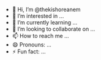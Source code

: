 - 👋 Hi, I’m @thekishoreanem
- 👀 I’m interested in ...
- 🌱 I’m currently learning ...
- 💞️ I’m looking to collaborate on ...
- 📫 How to reach me ...
- 😄 Pronouns: ...
- ⚡ Fun fact: ...

<!---
thekishoreanem/thekishoreanem is a ✨ special ✨ repository because its `README.md` (this file) appears on your GitHub profile.
You can click the Preview link to take a look at your changes.
--->
